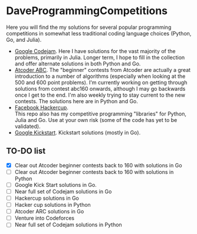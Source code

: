 # DaveProgrammingCompetitions
Here you will find the my solutions for several popular programming competitions in somewhat less traditional coding language choices (Python, Go, and Julia).
* [Google Codejam](./codejam).  Here I have solutions for the vast majority of the problems, primarily in Julia.  Longer term, I hope to fill in the collection and offer alternate solutions in both Python and Go.
* [Atcoder ABC](./atcoder/abc).  The "beginner" contests from Atcoder are actually a great introduction to a number of algorithms (especially when looking at the 500 and 600 point problems).  I'm currently working on getting through solutions from contest abc160 onwards, although I may go backwards once I get to the end.  I'm also weekly trying to stay current to the new contests.  The solutions here are in Python and Go.
* [Facebook Hackercup](./hackercup).  
This repo also has my competitive programming "libraries" for Python, Julia and Go.  Use at your own risk (some of the code has yet to be validated).
* [Google Kickstart](./kickstart). Kickstart solutions (mostly in Go).

## TO-DO list
- [x] Clear out Atcoder beginner contests back to 160 with solutions in Go
- [ ] Clear out Atcoder beginner contests back to 160 with solutions in Python
- [ ] Google Kick Start solutions in Go.
- [ ] Near full set of Codejam solutions in Go 
- [ ] Hackercup solutions in Go
- [ ] Hacker cup solutions in Python
- [ ] Atcoder ARC solutions in Go
- [ ] Venture into Codeforces
- [ ] Near full set of Codejam solutions in Python 
